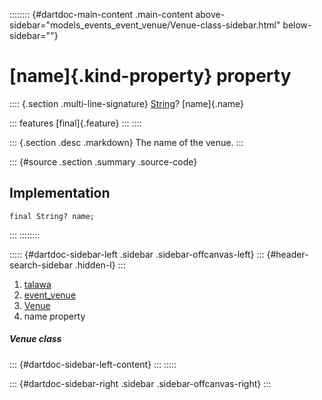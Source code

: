 :::::::: {#dartdoc-main-content .main-content above-sidebar="models_events_event_venue/Venue-class-sidebar.html" below-sidebar=""}
<div>

# [name]{.kind-property} property

</div>

:::: {.section .multi-line-signature}
[String](https://api.flutter.dev/flutter/dart-core/String-class.html)?
[name]{.name}

::: features
[final]{.feature}
:::
::::

::: {.section .desc .markdown}
The name of the venue.
:::

::: {#source .section .summary .source-code}
## Implementation

``` language-dart
final String? name;
```
:::
::::::::

::::: {#dartdoc-sidebar-left .sidebar .sidebar-offcanvas-left}
::: {#header-search-sidebar .hidden-l}
:::

1.  [talawa](../../index.html)
2.  [event_venue](../../models_events_event_venue/)
3.  [Venue](../../models_events_event_venue/Venue-class.html)
4.  name property

##### Venue class

::: {#dartdoc-sidebar-left-content}
:::
:::::

::: {#dartdoc-sidebar-right .sidebar .sidebar-offcanvas-right}
:::
